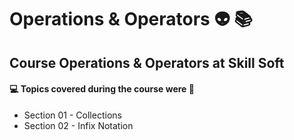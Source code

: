 # Operations & Operators 👽 📚
## Course Operations & Operators at Skill Soft
#### :computer: Topics covered during the course were :rocket:
- Section 01 - Collections
- Section 02 - Infix Notation
